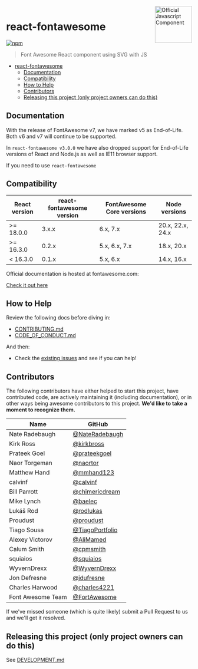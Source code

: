 <a href="https://fontawesome.com">
  <img align="right" width="100" height="100" alt="Official Javascript Component" src="https://img.fortawesome.com/349cfdf6/official-javascript-component.svg">
</a>

# react-fontawesome

[![npm](https://img.shields.io/npm/v/@fortawesome/react-fontawesome.svg?style=flat-square)](https://www.npmjs.com/package/@fortawesome/react-fontawesome)

> Font Awesome React component using SVG with JS

<!-- toc -->

- [react-fontawesome](#react-fontawesome)
  - [Documentation](#documentation)
  - [Compatibility](#compatibility)
  - [How to Help](#how-to-help)
  - [Contributors](#contributors)
  - [Releasing this project (only project owners can do this)](#releasing-this-project-only-project-owners-can-do-this)

<!-- tocstop -->

## Documentation

With the release of FontAwesome v7, we have marked v5 as End-of-Life. Both v6 and v7 will continue to be supported.

In `react-fontawesome v3.0.0` we have also dropped support for End-of-Life versions of React and Node.js as well as IE11 browser support.

If you need to use `react-fontawesome`

## Compatibility

| React version | react-fontawesome version | FontAwesome Core versions | Node versions    |
| ------------- | ------------------------- | ------------------------- | ---------------- |
| >= 18.0.0     | 3.x.x                     | 6.x, 7.x                  | 20.x, 22.x, 24.x |
| >= 16.3.0     | 0.2.x                     | 5.x, 6.x, 7.x             | 18.x, 20.x       |
| < 16.3.0      | 0.1.x                     | 5.x, 6.x                  | 14.x, 16.x       |

Official documentation is hosted at fontawesome.com:

[Check it out here](https://docs.fontawesome.com/web/use-with/react)

## How to Help

Review the following docs before diving in:

- [CONTRIBUTING.md](CONTRIBUTING.md)
- [CODE_OF_CONDUCT.md](CODE_OF_CONDUCT.md)

And then:

- Check the [existing issues](https://github.com/FortAwesome/react-fontawesome/issues) and see if you can help!

## Contributors

The following contributors have either helped to start this project, have contributed
code, are actively maintaining it (including documentation), or in other ways
being awesome contributors to this project. **We'd like to take a moment to recognize them.**

| Name              | GitHub                                                     |
| ----------------- | ---------------------------------------------------------- |
| Nate Radebaugh    | [@NateRadebaugh](https://github.com/NateRadebaugh)         |
| Kirk Ross         | [@kirkbross](https://github.com/kirkbross)                 |
| Prateek Goel      | [@prateekgoel](https://github.com/prateekgoel)             |
| Naor Torgeman     | [@naortor](https://github.com/naortor)                     |
| Matthew Hand      | [@mmhand123](https://github.com/mmhand123)                 |
| calvinf           | [@calvinf](https://github.com/calvinf)                     |
| Bill Parrott      | [@chimericdream](https://github.com/chimericdream)         |
| Mike Lynch        | [@baelec](https://github.com/baelec)                       |
| Lukáš Rod         | [@rodlukas](https://github.com/rodlukas)                   |
| Proudust          | [@proudust](https://github.com/proudust)                   |
| Tiago Sousa       | [@TiagoPortfolio](https://github.com/TiagoPortfolio)       |
| Alexey Victorov   | [@AliMamed](https://github.com/AliMamed)                   |
| Calum Smith       | [@cpmsmith](https://github.com/cpmsmith)                   |
| squiaios          | [@squiaios](https://github.com/squiaios)                   |
| WyvernDrexx       | [@WyvernDrexx](https://github.com/WyvernDrexx)             |
| Jon Defresne      | [@jdufresne](https://github.com/jdufresne)                 |
| Charles Harwood   | [@charles4221](https://github.com/charles4221)             |
| Font Awesome Team | [@FortAwesome](https://github.com/orgs/FortAwesome/people) |

If we've missed someone (which is quite likely) submit a Pull Request to us and we'll get it resolved.

## Releasing this project (only project owners can do this)

See [DEVELOPMENT.md](DEVELOPMENT.md#release)
